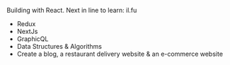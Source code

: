 Building with React.
Next in line to learn:
il.fu

- Redux
- NextJs
- GraphicQL
- Data Structures & Algorithms
- Create a blog, a restaurant delivery website & an e-commerce website
